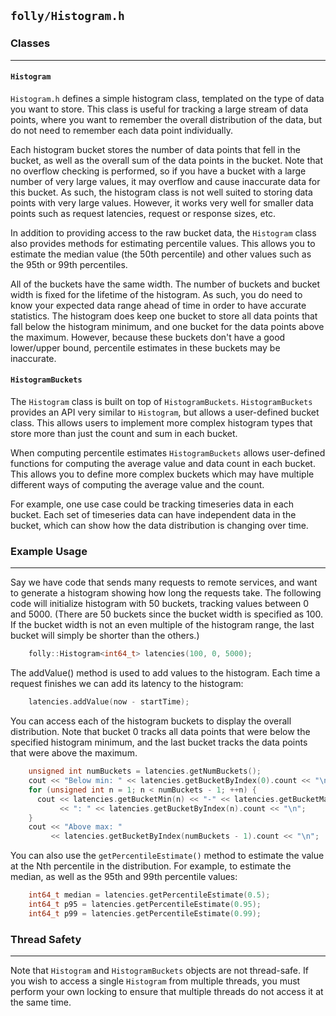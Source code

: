 `folly/Histogram.h`
-------------------

### Classes
***

#### `Histogram`

`Histogram.h` defines a simple histogram class, templated on the type of data
you want to store.  This class is useful for tracking a large stream of data
points, where you want to remember the overall distribution of the data, but do
not need to remember each data point individually.

Each histogram bucket stores the number of data points that fell in the bucket,
as well as the overall sum of the data points in the bucket.  Note that no
overflow checking is performed, so if you have a bucket with a large number of
very large values, it may overflow and cause inaccurate data for this bucket.
As such, the histogram class is not well suited to storing data points with
very large values.  However, it works very well for smaller data points such as
request latencies, request or response sizes, etc.

In addition to providing access to the raw bucket data, the `Histogram` class
also provides methods for estimating percentile values.  This allows you to
estimate the median value (the 50th percentile) and other values such as the
95th or 99th percentiles.

All of the buckets have the same width.  The number of buckets and bucket width
is fixed for the lifetime of the histogram.  As such, you do need to know your
expected data range ahead of time in order to have accurate statistics.  The
histogram does keep one bucket to store all data points that fall below the
histogram minimum, and one bucket for the data points above the maximum.
However, because these buckets don't have a good lower/upper bound, percentile
estimates in these buckets may be inaccurate.

#### `HistogramBuckets`

The `Histogram` class is built on top of `HistogramBuckets`.
`HistogramBuckets` provides an API very similar to `Histogram`, but allows a
user-defined bucket class.  This allows users to implement more complex
histogram types that store more than just the count and sum in each bucket.

When computing percentile estimates `HistogramBuckets` allows user-defined
functions for computing the average value and data count in each bucket.  This
allows you to define more complex buckets which may have multiple different
ways of computing the average value and the count.

For example, one use case could be tracking timeseries data in each bucket.
Each set of timeseries data can have independent data in the bucket, which can
show how the data distribution is changing over time.

### Example Usage
***

Say we have code that sends many requests to remote services, and want to
generate a histogram showing how long the requests take.  The following code
will initialize histogram with 50 buckets, tracking values between 0 and 5000.
(There are 50 buckets since the bucket width is specified as 100.  If the
bucket width is not an even multiple of the histogram range, the last bucket
will simply be shorter than the others.)

``` Cpp
    folly::Histogram<int64_t> latencies(100, 0, 5000);
```

The addValue() method is used to add values to the histogram.  Each time a
request finishes we can add its latency to the histogram:

``` Cpp
    latencies.addValue(now - startTime);
```

You can access each of the histogram buckets to display the overall
distribution.  Note that bucket 0 tracks all data points that were below the
specified histogram minimum, and the last bucket tracks the data points that
were above the maximum.

``` Cpp
    unsigned int numBuckets = latencies.getNumBuckets();
    cout << "Below min: " << latencies.getBucketByIndex(0).count << "\n";
    for (unsigned int n = 1; n < numBuckets - 1; ++n) {
      cout << latencies.getBucketMin(n) << "-" << latencies.getBucketMax(n)
           << ": " << latencies.getBucketByIndex(n).count << "\n";
    }
    cout << "Above max: "
         << latencies.getBucketByIndex(numBuckets - 1).count << "\n";
```

You can also use the `getPercentileEstimate()` method to estimate the value at
the Nth percentile in the distribution.  For example, to estimate the median,
as well as the 95th and 99th percentile values:

``` Cpp
    int64_t median = latencies.getPercentileEstimate(0.5);
    int64_t p95 = latencies.getPercentileEstimate(0.95);
    int64_t p99 = latencies.getPercentileEstimate(0.99);
```

### Thread Safety
***

Note that `Histogram` and `HistogramBuckets` objects are not thread-safe.  If
you wish to access a single `Histogram` from multiple threads, you must perform
your own locking to ensure that multiple threads do not access it at the same
time.
